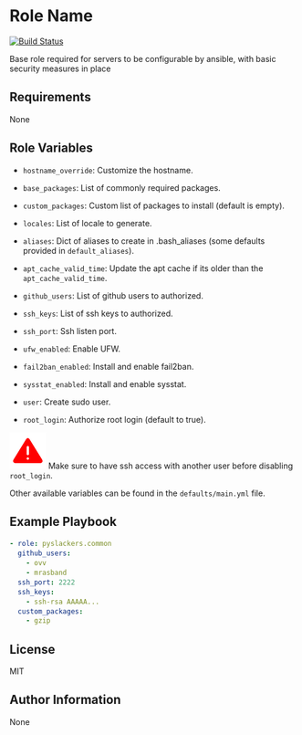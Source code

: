 Role Name
=========

[![Build Status](https://travis-ci.org/pyslackers/ansible-role-common.svg?branch=master)](https://travis-ci.org/pyslackers/ansible-role-common)

Base role required for servers to be configurable by ansible, with basic security measures in place

Requirements
------------

None

Role Variables
--------------
* `hostname_override`: Customize the hostname.
* `base_packages`: List of commonly required packages.
* `custom_packages`: Custom list of packages to install (default is empty).
* `locales`: List of locale to generate.
* `aliases`: Dict of aliases to create in .bash_aliases (some defaults provided in `default_aliases`).
* `apt_cache_valid_time`: Update the apt cache if its older than the `apt_cache_valid_time`.

* `github_users`: List of github users to authorized.
* `ssh_keys`: List of ssh keys to authorized.
* `ssh_port`: Ssh listen port.

* `ufw_enabled`: Enable UFW.
* `fail2ban_enabled`: Install and enable fail2ban.
* `sysstat_enabled`: Install and enable sysstat.

* `user`: Create sudo user.
* `root_login`: Authorize root login (default to true).

![warning](https://github.com/pyslackers/ansible-role-common/blob/master/warning.png "Warning")
Make sure to have ssh access with another user before disabling `root_login`.



Other available variables can be found in the `defaults/main.yml` file.

Example Playbook
----------------

```yml
- role: pyslackers.common
  github_users:
    - ovv
    - mrasband
  ssh_port: 2222
  ssh_keys:
    - ssh-rsa AAAAA...
  custom_packages:
    - gzip
```

License
-------

MIT

Author Information
------------------

None
